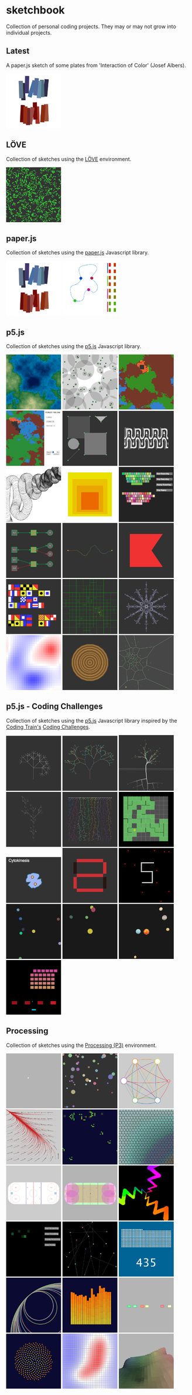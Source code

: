 sketchbook
==========

Collection of personal coding projects. They may or may not grow into individual projects.

## Latest

A paper.js sketch of some plates from 'Interaction of Color' (Josef Albers).

[<img src="./paperjs/interaction-of-color/screenshot-01.png" alt="p5js/interaction-of-color" width="150px" />][link-paperjs-interaction-of-color]


## LÖVE
Collection of sketches using the [LÖVE][love2d] environment.

[<img src="https://github.com/brianhonohan/sketchbook/raw/master/love2d/game-of-life/screenshot-01.png" alt="game-of-life" width="150px" />][link-love2d-game-of-life]

## paper.js
Collection of sketches using the [paper.js][paperjs] Javascript library.

[<img src="https://github.com/brianhonohan/sketchbook/raw/master/paperjs/interaction-of-color/screenshot-01.png" alt="interaction-of-color" width="150px" />][link-paperjs-interaction-of-color]
[<img src="https://github.com/brianhonohan/sketchbook/raw/master/paperjs/race-track/screenshot-01.png" alt="race-track" width="150px" />][link-paperjs-race-track]

## p5.js
Collection of sketches using the [p5.js][p5js] Javascript library.

[<img src="https://github.com/brianhonohan/sketchbook/raw/master/p5js/ecosystem/screenshot-01.png" alt="ecosystem" width="150px" />][link-p5js-ecosystem]
[<img src="https://github.com/brianhonohan/sketchbook/raw/master/p5js/forest-01/screenshot-01.png" alt="forest-01" width="150px" />][link-p5js-forest-01]
[<img src="https://github.com/brianhonohan/sketchbook/raw/master/p5js/forest-fires/screenshot-01.png" alt="forest-fires" width="150px" />][link-p5js-forest-fires]
[<img src="https://github.com/brianhonohan/sketchbook/raw/master/p5js/forest-fires-02/screenshot-01.png" alt="forest-fires-02" width="150px" />][link-p5js-forest-fires-02]
[<img src="./p5js/common/examples/draggable/screenshot-01.png" alt="draggable" width="150px" />][link-p5js-draggable]
[<img src="./p5js/friezes/screenshot-01.png" alt="friezes" width="150px" />][link-p5js-friezes]
[<img src="https://github.com/brianhonohan/sketchbook/raw/master/p5js/hello_world/screenshot-01.png" alt="hello_world" width="150px" />][link-p5js-hello_world]
[<img src="https://github.com/brianhonohan/sketchbook/raw/master/p5js/josef-albers-homage-to-a-square/screenshot-01.png" alt="homage-to-a-square" width="150px" />][link-p5js-josef-albers-homage-to-a-square]
[<img src="./p5js/keyviz/screenshot-01.png" alt="keyviz" width="150px" />][link-p5js-keyviz]
[<img src="./p5js/logic-gates/screenshot-01.png" alt="logic-gates" width="150px" />][link-p5js-logic-gates]
[<img src="https://github.com/brianhonohan/sketchbook/raw/master/p5js/meandering-river/screenshot-01.png" alt="meandering-river" width="150px" />][link-p5js-meandering-river]
[<img src="https://github.com/brianhonohan/sketchbook/raw/master/p5js/nautical-flags/screenshot-01.png" alt="nautical-flags" width="150px" />][link-p5js-nautical-flags]
[<img src="https://github.com/brianhonohan/sketchbook/raw/master/p5js/nautical-flags-02/screenshot-01.png" alt="nautical-flags" width="150px" />][link-p5js-nautical-flags-02]
[<img src="./p5js/common/examples/quadtree/screenshot-01.png" alt="quadtree" width="150px" />][link-p5js-quadtree]
[<img src="https://github.com/brianhonohan/sketchbook/raw/master/p5js/snowflake-pen/screenshot-01.png" alt="snowflake-pen" width="150px" />][link-p5js-snowflake-pen]
[<img src="https://github.com/brianhonohan/sketchbook/raw/master/p5js/thermal-cells/screenshot-01.png" alt="thermal-cells" width="150px" />][link-p5js-thermal-cells]
[<img src="https://github.com/brianhonohan/sketchbook/raw/master/p5js/tree-rings/screenshot-01.png" alt="tree-rings" width="150px" />][link-p5js-tree-rings]
[<img src="https://github.com/brianhonohan/sketchbook/raw/master/p5js/voronoi-herd/screenshot-01.png" alt="voronoi-herd" width="150px" />][link-p5js-voronoi-herd]

## p5.js - Coding Challenges
Collection of sketches using the [p5.js][p5js] Javascript library inspired by the [Coding Train's][coding-train] [Coding Challenges][coding-train-cc].

[<img src="https://github.com/brianhonohan/sketchbook/raw/master/p5js/coding-challenges/fractal-trees-01/screenshot-01.png" alt="fractal-trees-01" width="150px" />][link-p5js-cc-fractal-trees-01]
[<img src="https://github.com/brianhonohan/sketchbook/raw/master/p5js/coding-challenges/fractal-trees-02/screenshot-01.png" alt="fractal-trees-02" width="150px" />][link-p5js-cc-fractal-trees-02]
[<img src="https://github.com/brianhonohan/sketchbook/raw/master/p5js/coding-challenges/fractal-trees-03/screenshot-01.png" alt="fractal-trees-03" width="150px" />][link-p5js-cc-fractal-trees-03]
[<img src="https://github.com/brianhonohan/sketchbook/raw/master/p5js/coding-challenges/fractal-trees-04/screenshot-01.png" alt="fractal-trees-04" width="150px" />][link-p5js-cc-fractal-trees-04]
[<img src="https://github.com/brianhonohan/sketchbook/raw/master/p5js/coding-challenges/fractal-trees-05/screenshot-01.png" alt="fractal-trees-05" width="150px" />][link-p5js-cc-fractal-trees-05]
[<img src="https://github.com/brianhonohan/sketchbook/raw/master/p5js/coding-challenges/maze-generator/screenshot-01.png" alt="maze-generator" width="150px" />][link-p5js-cc-maze-generator]
[<img src="https://github.com/brianhonohan/sketchbook/raw/master/p5js/coding-challenges/mitosis/screenshot-07.png" alt="mitosis" width="150px" />][link-p5js-cc-mitosis]
[<img src="https://github.com/brianhonohan/sketchbook/raw/master/p5js/coding-challenges/seven-segment-display/screenshot-01.png" alt="seven-segment-display" width="150px" />][link-p5js-cc-seven-segment-display]
[<img src="https://github.com/brianhonohan/sketchbook/raw/master/p5js/coding-challenges/snake/screenshot-01.png" alt="snake" width="150px" />][link-p5js-cc-snake]
[<img src="https://github.com/brianhonohan/sketchbook/raw/master/p5js/coding-challenges/solar-system/screenshot-01.png" alt="solar-system" width="150px" />][link-p5js-cc-solar-system]
[<img src="https://github.com/brianhonohan/sketchbook/raw/master/p5js/coding-challenges/solar-system-3d/screenshot-01.png" alt="solar-system-3d" width="150px" />][link-p5js-cc-solar-system-3d]
[<img src="https://github.com/brianhonohan/sketchbook/raw/master/p5js/coding-challenges/solar-system-3d-texturized/screenshot-01.png" alt="solar-system-3d-texturized" width="150px" />][link-p5js-cc-solar-system-3d-texturized]
[<img src="https://github.com/brianhonohan/sketchbook/raw/master/p5js/coding-challenges/space-invaders/screenshot.png" alt="space-invaders" width="150px" />][link-p5js-cc-space-invaders]

## Processing
Collection of sketches using the [Processing (P3)][processing] environment.

[<img src="https://github.com/brianhonohan/sketchbook/raw/master/processing/attractors/screenshot-01.png" alt="attractors" width="150px" />][link-attractors]
[<img src="https://github.com/brianhonohan/sketchbook/raw/master/processing/dodgeball/screenshot-01.png" alt="dodgeball" width="150px" />][link-dodgeball]
[<img src="https://github.com/brianhonohan/sketchbook/raw/master/processing/event_sequencer/screenshot-01.png" alt="event_sequencer" width="150px" />][link-event_sequencer]
[<img src="https://github.com/brianhonohan/sketchbook/raw/master/processing/fieldeq/screenshot-01.png" alt="fieldeq" width="150px" />][link-fieldeq]
[<img src="https://github.com/brianhonohan/sketchbook/raw/master/processing/game_of_life/screenshot-01.png" alt="game_of_life" width="150px" />][link-game_of_life]
[<img src="https://github.com/brianhonohan/sketchbook/raw/master/processing/hexagonal/screenshot-01.png" alt="hexagonal" width="150px" />][link-hexagonal]
[<img src="https://github.com/brianhonohan/sketchbook/raw/master/processing/hockey/screenshot-01.png" alt="hockey" width="150px" />][link-hockey]
[<img src="https://github.com/brianhonohan/sketchbook/raw/master/processing/hockey_01/screenshot-01.png" alt="hockey_01" width="150px" />][link-hockey_01]
[<img src="https://github.com/brianhonohan/sketchbook/raw/master/processing/interaction_of_color/screenshot-01.png" alt="interaction_of_color" width="150px" />][link-interaction_of_color]
[<img src="https://github.com/brianhonohan/sketchbook/raw/master/processing/keyviz/screenshot-01.png" alt="keyviz" width="150px" />][link-keyviz]
[<img src="https://github.com/brianhonohan/sketchbook/raw/master/processing/network/screenshot-01.png" alt="network" width="150px" />][link-network]
[<img src="https://github.com/brianhonohan/sketchbook/raw/master/processing/number_visualizer/screenshot-01.png" alt="number_visualizer" width="150px" />][link-number_visualizer]
[<img src="https://github.com/brianhonohan/sketchbook/raw/master/processing/random_001/screenshot-01.png" alt="random_001" width="150px" />][link-random_001]
[<img src="https://github.com/brianhonohan/sketchbook/raw/master/processing/series_plots/screenshot-01.png" alt="series_plots" width="150px" />][link-series_plots]
[<img src="https://github.com/brianhonohan/sketchbook/raw/master/processing/smart_traffic/screenshot-01.png" alt="smart_traffic" width="150px" />][link-smart_traffic]
[<img src="https://github.com/brianhonohan/sketchbook/raw/master/processing/spirals/screenshot-01.png" alt="spirals" width="150px" />][link-spirals]
[<img src="https://github.com/brianhonohan/sketchbook/raw/master/processing/thermal_cells/screenshot-01.png" alt="thermal_cells" width="150px" />][link-thermal_cells]
[<img src="https://github.com/brianhonohan/sketchbook/raw/master/processing/three_d_blocks/screenshot-01.png" alt="three_d_blocks" width="150px" />][link-three_d_blocks]

[love2d]: https://love2d.org/
[p5js]: https://p5js.org/
[paperjs]: http://paperjs.org/
[processing]: https://processing.org/
[coding-train]: https://www.youtube.com/channel/UCvjgXvBlbQiydffZU7m1_aw
[coding-train-cc]: https://www.youtube.com/watch?v=17WoOqgXsRM&list=PLRqwX-V7Uu6ZiZxtDDRCi6uhfTH4FilpH&index=1

[link-love2d-game-of-life]: https://github.com/brianhonohan/sketchbook/tree/master/love2d/game-of-life

[link-paperjs-interaction-of-color]: https://github.com/brianhonohan/sketchbook/tree/master/paperjs/interaction-of-color
[link-paperjs-race-track]: https://github.com/brianhonohan/sketchbook/tree/master/paperjs/race-track

[link-p5js-ecosystem]: https://github.com/brianhonohan/sketchbook/tree/master/p5js/ecosystem/
[link-p5js-forest-01]: https://github.com/brianhonohan/sketchbook/tree/master/p5js/forest-01/
[link-p5js-forest-fires]: https://github.com/brianhonohan/sketchbook/tree/master/p5js/forest-fires/
[link-p5js-forest-fires-02]: https://github.com/brianhonohan/sketchbook/tree/master/p5js/forest-fires-02/
[link-p5js-draggable]: https://github.com/brianhonohan/sketchbook/tree/master/p5js/common/examples/draggable/
[link-p5js-friezes]: https://github.com/brianhonohan/sketchbook/tree/master/p5js/friezes/
[link-p5js-hello_world]: https://github.com/brianhonohan/sketchbook/tree/master/p5js/hello_world/
[link-p5js-josef-albers-homage-to-a-square]: https://github.com/brianhonohan/sketchbook/tree/master/p5js/josef-albers-homage-to-a-square/
[link-p5js-keyviz]: https://github.com/brianhonohan/sketchbook/tree/master/p5js/keyviz/
[link-p5js-logic-gates]: https://github.com/brianhonohan/sketchbook/tree/master/p5js/logic-gates/
[link-p5js-meandering-river]: https://github.com/brianhonohan/sketchbook/tree/master/p5js/meandering-river/
[link-p5js-nautical-flags]: https://github.com/brianhonohan/sketchbook/tree/master/p5js/nautical-flags/
[link-p5js-nautical-flags-02]: https://github.com/brianhonohan/sketchbook/tree/master/p5js/nautical-flags-02/
[link-p5js-quadtree]: https://github.com/brianhonohan/sketchbook/tree/master/p5js/common/examples/quadtree/
[link-p5js-snowflake-pen]: https://github.com/brianhonohan/sketchbook/tree/master/p5js/snowflake-pen/
[link-p5js-thermal-cells]: https://github.com/brianhonohan/sketchbook/tree/master/p5js/thermal-cells/
[link-p5js-tree-rings]: https://github.com/brianhonohan/sketchbook/tree/master/p5js/tree-rings/
[link-p5js-voronoi-herd]: https://github.com/brianhonohan/sketchbook/tree/master/p5js/voronoi-herd/

[link-p5js-cc-fractal-trees-01]: https://github.com/brianhonohan/sketchbook/tree/master/p5js/coding-challenges/fractal-trees-01/
[link-p5js-cc-fractal-trees-02]: https://github.com/brianhonohan/sketchbook/tree/master/p5js/coding-challenges/fractal-trees-02/
[link-p5js-cc-fractal-trees-03]: https://github.com/brianhonohan/sketchbook/tree/master/p5js/coding-challenges/fractal-trees-03/
[link-p5js-cc-fractal-trees-04]: https://github.com/brianhonohan/sketchbook/tree/master/p5js/coding-challenges/fractal-trees-04/
[link-p5js-cc-fractal-trees-05]: https://github.com/brianhonohan/sketchbook/tree/master/p5js/coding-challenges/fractal-trees-05/
[link-p5js-cc-maze-generator]: https://github.com/brianhonohan/sketchbook/tree/master/p5js/coding-challenges/maze-generator/
[link-p5js-cc-mitosis]: https://github.com/brianhonohan/sketchbook/tree/master/p5js/coding-challenges/mitosis/
[link-p5js-cc-seven-segment-display]: https://github.com/brianhonohan/sketchbook/tree/master/p5js/coding-challenges/seven-segment-display/
[link-p5js-cc-snake]: https://github.com/brianhonohan/sketchbook/tree/master/p5js/coding-challenges/snake/
[link-p5js-cc-solar-system]: https://github.com/brianhonohan/sketchbook/tree/master/p5js/coding-challenges/solar-system/
[link-p5js-cc-solar-system-3d]: https://github.com/brianhonohan/sketchbook/tree/master/p5js/coding-challenges/solar-system-3d/
[link-p5js-cc-solar-system-3d-texturized]: https://github.com/brianhonohan/sketchbook/tree/master/p5js/coding-challenges/solar-system-3d-texturized/
[link-p5js-cc-space-invaders]: https://github.com/brianhonohan/sketchbook/tree/master/p5js/coding-challenges/space-invaders/

[link-attractors]: https://github.com/brianhonohan/sketchbook/tree/master/processing/attractors
[link-dodgeball]: https://github.com/brianhonohan/sketchbook/tree/master/processing/dodgeball
[link-event_sequencer]: https://github.com/brianhonohan/sketchbook/tree/master/processing/event_sequencer
[link-fieldeq]: https://github.com/brianhonohan/sketchbook/tree/master/processing/fieldeq
[link-game_of_life]: https://github.com/brianhonohan/sketchbook/tree/master/processing/game_of_life
[link-hexagonal]: https://github.com/brianhonohan/sketchbook/tree/master/processing/hexagonal
[link-hockey]: https://github.com/brianhonohan/sketchbook/tree/master/processing/hockey
[link-hockey_01]: https://github.com/brianhonohan/sketchbook/tree/master/processing/hockey_01
[link-interaction_of_color]: https://github.com/brianhonohan/sketchbook/tree/master/processing/interaction_of_color
[link-keyviz]: https://github.com/brianhonohan/sketchbook/tree/master/processing/keyviz
[link-network]: https://github.com/brianhonohan/sketchbook/tree/master/processing/network
[link-number_visualizer]: https://github.com/brianhonohan/sketchbook/tree/master/processing/number_visualizer
[link-random_001]: https://github.com/brianhonohan/sketchbook/tree/master/processing/random_001
[link-series_plots]: https://github.com/brianhonohan/sketchbook/tree/master/processing/series_plots
[link-smart_traffic]: https://github.com/brianhonohan/sketchbook/tree/master/processing/smart_traffic
[link-spirals]: https://github.com/brianhonohan/sketchbook/tree/master/processing/spirals
[link-thermal_cells]: https://github.com/brianhonohan/sketchbook/tree/master/processing/thermal_cells
[link-three_d_blocks]: https://github.com/brianhonohan/sketchbook/tree/master/processing/three_d_blocks
